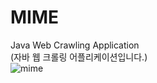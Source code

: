 # MIME<br/>
Java Web Crawling Application<br/>
(자바 웹 크롤링 어플리케이션입니다.)<br/>
![mime](https://s3.ap-northeast-2.amazonaws.com/mime-application/mime-setting-v.0.1.PNG)
